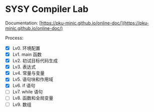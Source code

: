 # SYSY Compiler Lab

Documentation: [https://pku-minic.github.io/online-doc/](https://pku-minic.github.io/online-doc/)

Process:
- [x] Lv0. 环境配置
- [x] Lv1. main 函数
- [x] Lv2. 初试目标代码生成
- [x] Lv3. 表达式
- [x] Lv4. 常量与变量
- [x] Lv5. 语句块和作用域
- [x] Lv6. if 语句
- [ ] Lv7. while 语句
- [ ] Lv8. 函数和全局变量
- [ ] Lv9. 数组
